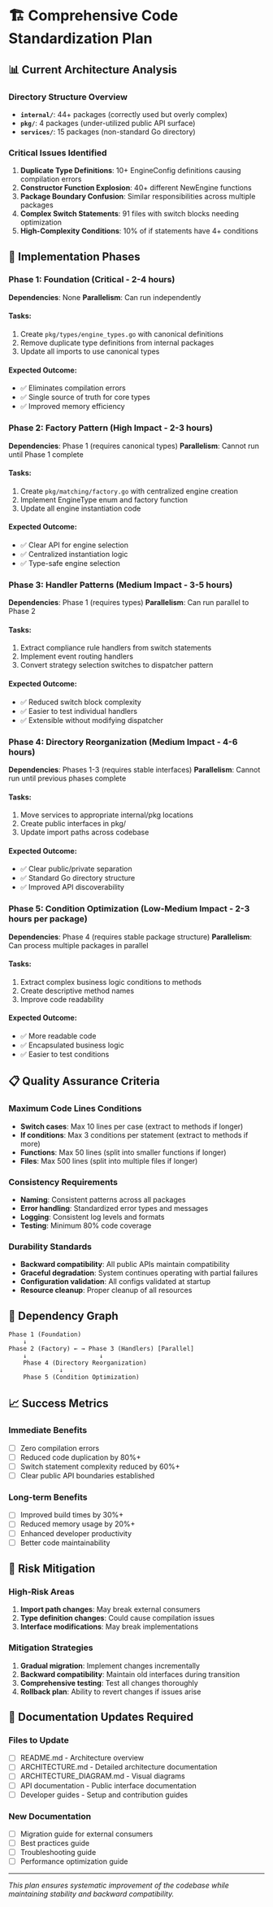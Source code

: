 # 🏗️ Comprehensive Code Standardization Plan

## 📊 Current Architecture Analysis

### Directory Structure Overview
- **`internal/`**: 44+ packages (correctly used but overly complex)
- **`pkg/`**: 4 packages (under-utilized public API surface)
- **`services/`**: 15 packages (non-standard Go directory)

### Critical Issues Identified
1. **Duplicate Type Definitions**: 10+ EngineConfig definitions causing compilation errors
2. **Constructor Function Explosion**: 40+ different NewEngine functions
3. **Package Boundary Confusion**: Similar responsibilities across multiple packages
4. **Complex Switch Statements**: 91 files with switch blocks needing optimization
5. **High-Complexity Conditions**: 10% of if statements have 4+ conditions

## 🎯 Implementation Phases

### Phase 1: Foundation (Critical - 2-4 hours)
**Dependencies**: None
**Parallelism**: Can run independently

#### Tasks:
1. Create `pkg/types/engine_types.go` with canonical definitions
2. Remove duplicate type definitions from internal packages
3. Update all imports to use canonical types

#### Expected Outcome:
- ✅ Eliminates compilation errors
- ✅ Single source of truth for core types
- ✅ Improved memory efficiency

### Phase 2: Factory Pattern (High Impact - 2-3 hours)
**Dependencies**: Phase 1 (requires canonical types)
**Parallelism**: Cannot run until Phase 1 complete

#### Tasks:
1. Create `pkg/matching/factory.go` with centralized engine creation
2. Implement EngineType enum and factory function
3. Update all engine instantiation code

#### Expected Outcome:
- ✅ Clear API for engine selection
- ✅ Centralized instantiation logic
- ✅ Type-safe engine selection

### Phase 3: Handler Patterns (Medium Impact - 3-5 hours)
**Dependencies**: Phase 1 (requires types)
**Parallelism**: Can run parallel to Phase 2

#### Tasks:
1. Extract compliance rule handlers from switch statements
2. Implement event routing handlers
3. Convert strategy selection switches to dispatcher pattern

#### Expected Outcome:
- ✅ Reduced switch block complexity
- ✅ Easier to test individual handlers
- ✅ Extensible without modifying dispatcher

### Phase 4: Directory Reorganization (Medium Impact - 4-6 hours)
**Dependencies**: Phases 1-3 (requires stable interfaces)
**Parallelism**: Cannot run until previous phases complete

#### Tasks:
1. Move services to appropriate internal/pkg locations
2. Create public interfaces in pkg/
3. Update import paths across codebase

#### Expected Outcome:
- ✅ Clear public/private separation
- ✅ Standard Go directory structure
- ✅ Improved API discoverability

### Phase 5: Condition Optimization (Low-Medium Impact - 2-3 hours per package)
**Dependencies**: Phase 4 (requires stable package structure)
**Parallelism**: Can process multiple packages in parallel

#### Tasks:
1. Extract complex business logic conditions to methods
2. Create descriptive method names
3. Improve code readability

#### Expected Outcome:
- ✅ More readable code
- ✅ Encapsulated business logic
- ✅ Easier to test conditions

## 📋 Quality Assurance Criteria

### Maximum Code Lines Conditions
- **Switch cases**: Max 10 lines per case (extract to methods if longer)
- **If conditions**: Max 3 conditions per statement (extract to methods if more)
- **Functions**: Max 50 lines (split into smaller functions if longer)
- **Files**: Max 500 lines (split into multiple files if longer)

### Consistency Requirements
- **Naming**: Consistent patterns across all packages
- **Error handling**: Standardized error types and messages
- **Logging**: Consistent log levels and formats
- **Testing**: Minimum 80% code coverage

### Durability Standards
- **Backward compatibility**: All public APIs maintain compatibility
- **Graceful degradation**: System continues operating with partial failures
- **Configuration validation**: All configs validated at startup
- **Resource cleanup**: Proper cleanup of all resources

## 🔄 Dependency Graph

```
Phase 1 (Foundation)
    ↓
Phase 2 (Factory) ← → Phase 3 (Handlers) [Parallel]
    ↓                    ↓
    Phase 4 (Directory Reorganization)
              ↓
    Phase 5 (Condition Optimization)
```

## 📈 Success Metrics

### Immediate Benefits
- [ ] Zero compilation errors
- [ ] Reduced code duplication by 80%+
- [ ] Switch statement complexity reduced by 60%+
- [ ] Clear public API boundaries established

### Long-term Benefits
- [ ] Improved build times by 30%+
- [ ] Reduced memory usage by 20%+
- [ ] Enhanced developer productivity
- [ ] Better code maintainability

## 🚨 Risk Mitigation

### High-Risk Areas
1. **Import path changes**: May break external consumers
2. **Type definition changes**: Could cause compilation issues
3. **Interface modifications**: May break implementations

### Mitigation Strategies
1. **Gradual migration**: Implement changes incrementally
2. **Backward compatibility**: Maintain old interfaces during transition
3. **Comprehensive testing**: Test all changes thoroughly
4. **Rollback plan**: Ability to revert changes if issues arise

## 📝 Documentation Updates Required

### Files to Update
- [ ] README.md - Architecture overview
- [ ] ARCHITECTURE.md - Detailed architecture documentation
- [ ] ARCHITECTURE_DIAGRAM.md - Visual diagrams
- [ ] API documentation - Public interface documentation
- [ ] Developer guides - Setup and contribution guides

### New Documentation
- [ ] Migration guide for external consumers
- [ ] Best practices guide
- [ ] Troubleshooting guide
- [ ] Performance optimization guide

---

*This plan ensures systematic improvement of the codebase while maintaining stability and backward compatibility.*

